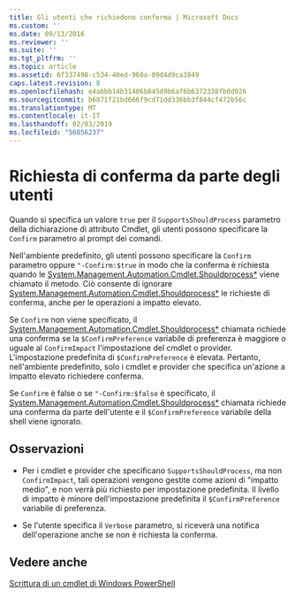 ```yaml
---
title: Gli utenti che richiedono conferma | Microsoft Docs
ms.custom: ''
ms.date: 09/13/2016
ms.reviewer: ''
ms.suite: ''
ms.tgt_pltfrm: ''
ms.topic: article
ms.assetid: 6f337498-c534-40ed-968a-09d4d9ca3849
caps.latest.revision: 8
ms.openlocfilehash: e4abbb14b31406b845d9b6af6b6372338fb0d926
ms.sourcegitcommit: b6871f21bd666f9cd71dd336bb3f844cf472b56c
ms.translationtype: MT
ms.contentlocale: it-IT
ms.lasthandoff: 02/03/2019
ms.locfileid: "56856237"
---
```

# <a name="users-requesting-confirmation"></a>Richiesta di conferma da parte degli utenti

Quando si specifica un valore `true` per il `SupportsShouldProcess` parametro della dichiarazione di attributo Cmdlet, gli utenti possono specificare la `Confirm` parametro al prompt dei comandi.

Nell'ambiente predefinito, gli utenti possono specificare la `Confirm` parametro oppure `"-Confirm:$true` in modo che la conferma è richiesta quando le [System.Management.Automation.Cmdlet.Shouldprocess*](/dotnet/api/System.Management.Automation.Cmdlet.ShouldProcess) viene chiamato il metodo. Ciò consente di ignorare [System.Management.Automation.Cmdlet.Shouldprocess*](/dotnet/api/System.Management.Automation.Cmdlet.ShouldProcess) le richieste di conferma, anche per le operazioni a impatto elevato.

Se `Confirm` non viene specificato, il [System.Management.Automation.Cmdlet.Shouldprocess*](/dotnet/api/System.Management.Automation.Cmdlet.ShouldProcess) chiamata richiede una conferma se la `$ConfirmPreference` variabile di preferenza è maggiore o uguale al `ConfirmImpact` l'impostazione del cmdlet o provider. L'impostazione predefinita di `$ConfirmPreference` è elevata. Pertanto, nell'ambiente predefinito, solo i cmdlet e provider che specifica un'azione a impatto elevato richiedere conferma.

Se `Confirm` è false o se `"-Confirm:$false` è specificato, il [System.Management.Automation.Cmdlet.Shouldprocess*](/dotnet/api/System.Management.Automation.Cmdlet.ShouldProcess) chiamata richiede una conferma da parte dell'utente e il `$ConfirmPreference` variabile della shell viene ignorato.

## <a name="remarks"></a>Osservazioni

- Per i cmdlet e provider che specificano `SupportsShouldProcess`, ma non `ConfirmImpact`, tali operazioni vengono gestite come azioni di "impatto medio", e non verrà più richiesto per impostazione predefinita. Il livello di impatto è minore dell'impostazione predefinita il `$ConfirmPreference` variabile di preferenza.

- Se l'utente specifica il `Verbose` parametro, si riceverà una notifica dell'operazione anche se non è richiesta la conferma.

## <a name="see-also"></a>Vedere anche

[Scrittura di un cmdlet di Windows PowerShell](./writing-a-windows-powershell-cmdlet.md)
